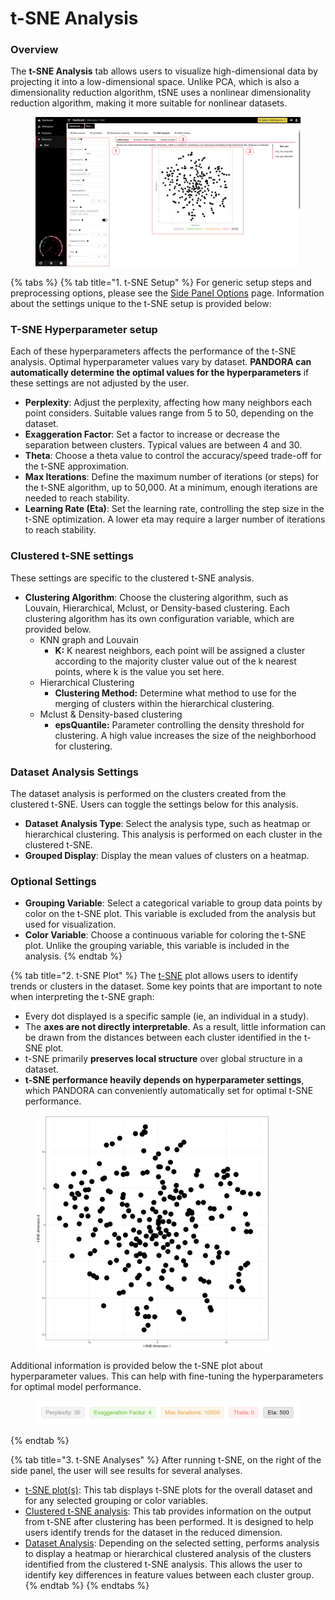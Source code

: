 # t-SNE Analysis

### Overview

The **t-SNE Analysis** tab allows users to visualize high-dimensional data by projecting it into a low-dimensional space. Unlike PCA, which is also a dimensionality reduction algorithm, tSNE uses a nonlinear dimensionality reduction algorithm, making it more suitable for nonlinear datasets.

<figure><img src="../../../.gitbook/assets/tSNE_Main_min_annotated.png" alt=""><figcaption></figcaption></figure>

{% tabs %}
{% tab title="1. t-SNE Setup" %}
For generic setup steps and preprocessing options, please see the [Side Panel Options](../side-panel-options.md) page. Information about the settings unique to the t-SNE setup is provided below:

### T-SNE Hyperparameter setup

Each of these hyperparameters affects the performance of the t-SNE analysis. Optimal hyperparameter values vary by dataset. **PANDORA can automatically determine the optimal values for the hyperparameters** if these settings are not adjusted by the user.

* **Perplexity**: Adjust the perplexity, affecting how many neighbors each point considers. Suitable values range from 5 to 50, depending on the dataset.
* **Exaggeration Factor**: Set a factor to increase or decrease the separation between clusters. Typical values are between 4 and 30.
* **Theta**: Choose a theta value to control the accuracy/speed trade-off for the t-SNE approximation.
* **Max Iterations**: Define the maximum number of iterations (or steps) for the t-SNE algorithm, up to 50,000. At a minimum, enough iterations are needed to reach stability.
* **Learning Rate (Eta)**: Set the learning rate, controlling the step size in the t-SNE optimization. A lower eta may require a larger number of iterations to reach stability.

### Clustered t-SNE settings

These settings are specific to the clustered t-SNE analysis.&#x20;

* **Clustering Algorithm**: Choose the clustering algorithm, such as Louvain, Hierarchical, Mclust, or Density-based clustering. Each clustering algorithm has its own configuration variable, which are provided below.
  * KNN graph and Louvain
    * **K:** K nearest neighbors, each point will be assigned a cluster according to the majority cluster value out of the k nearest points, where k is the value you set here.
  * Hierarchical Clustering
    * **Clustering Method:** Determine what method to use for the merging of clusters within the hierarchical clustering.
  * Mclust & Density-based clustering
    * **epsQuantile:** Parameter controlling the density threshold for clustering. A high value increases the size of the neighborhood for clustering.

### Dataset Analysis Settings

The dataset analysis is performed on the clusters created from the clustered t-SNE. Users can toggle the settings below for this analysis.

* **Dataset Analysis Type**: Select the analysis type, such as heatmap or hierarchical clustering. This analysis is performed on each cluster in the clustered t-SNE.
* **Grouped Display**: Display the mean values of clusters on a heatmap.

### Optional Settings

* **Grouping Variable**: Select a categorical variable to group data points by color on the t-SNE plot. This variable is excluded from the analysis but used for visualization.
* **Color Variable**: Choose a continuous variable for coloring the t-SNE plot. Unlike the grouping variable, this variable is included in the analysis.
{% endtab %}

{% tab title="2. t-SNE Plot" %}
The [t-SNE](https://en.wikipedia.org/wiki/T-distributed_stochastic_neighbor_embedding) plot allows users to identify trends or clusters in the dataset. Some key points that are important to note when interpreting the t-SNE graph:

* Every dot displayed is a specific sample (ie, an individual in a study).
* The **axes are not directly interpretable**. As a result, little information can be drawn from the distances between each cluster identified in the t-SNE plot.
* t-SNE primarily **preserves local structure** over global structure in a dataset.
* **t-SNE performance heavily depends on hyperparameter settings**, which PANDORA can conveniently automatically set for optimal t-SNE performance.

<figure><img src="../../../.gitbook/assets/Normal_tSNE.png" alt="" width="375"><figcaption></figcaption></figure>

Additional information is provided below the t-SNE plot about hyperparameter values. This can help with fine-tuning the hyperparameters for optimal model performance.

<figure><img src="../../../.gitbook/assets/t-SNE_hyperparamter info.png" alt=""><figcaption></figcaption></figure>
{% endtab %}

{% tab title="3. t-SNE Analyses" %}
After running t-SNE, on the right of the side panel, the user will see results for several analyses.

* [t-SNE plot(s)](t-sne-plot-s.md): This tab displays t-SNE plots for the overall dataset and for any selected grouping or color variables.
* [Clustered t-SNE analysis](clustered-t-sne-analysis.md): This tab provides information on the output from t-SNE after clustering has been performed. It is designed to help users identify trends for the dataset in the reduced dimension.
* [Dataset Analysis](dataset-analysis.md): Depending on the selected setting, performs analysis to display a heatmap or hierarchical clustered analysis of the clusters identified from the clustered t-SNE analysis. This allows the user to identify key differences in feature values between each cluster group.
{% endtab %}
{% endtabs %}





